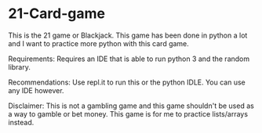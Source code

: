 # 21-Card-game
This is the 21 game or Blackjack. This game has been done in python a lot and I want to practice more python with this card game.

Requirements: Requires an IDE that is able to run python 3 and the random library.

Recommendations: Use repl.it to run this or the python IDLE. You can use any IDE however.

Disclaimer: This is not a gambling game and this game shouldn't be used as a way to gamble or bet money. This game is for me to practice lists/arrays instead.
